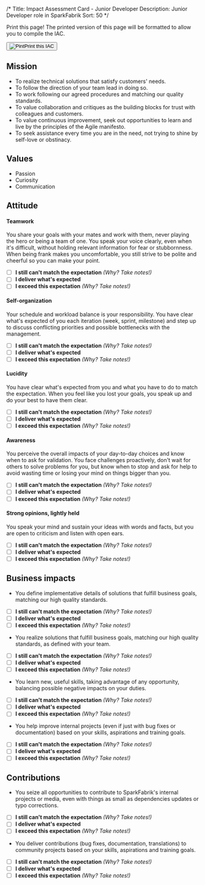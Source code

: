 /*
Title: Impact Assessment Card - Junior Developer
Description: Junior Developer role in SparkFabrik
Sort: 50
*/
<span class='no-print'>
  <div class="row justify-content align-items-center">
    <div class="col mb-3 mb-lg-0">
      <p class="quote font-italic">Print this page! The printed version of this page will be formatted to allow you to compile the IAC.</p>
    </div>
    <div class="col-lg-auto">
      <button class='btn btn--print' type="button" onclick="window.print();"><img class="icon-print" src="/images/icon_print.svg" alt="Pint">Print this IAC</button>
    </div>
  </div>

## Mission

* To realize technical solutions that satisfy customers' needs.
* To follow the direction of your team lead in doing so.
* To work following our agreed procedures and matching our quality standards.
* To value collaboration and critiques as the building blocks for trust with colleagues and customers.
* To value continuous improvement, seek out opportunities to learn and live by the principles of the Agile manifesto.
* To seek assistance every time you are in the need, not trying to shine by self-love or obstinacy.

## Values

* Passion
* Curiosity
* Communication
  
</span>

## Attitude

#### Teamwork

You share your goals with your mates and work with them, never playing the hero or being a team of one. You speak your voice clearly, even when it's difficult, without holding relevant information for fear or stubbornness. When being frank makes you uncomfortable, you still strive to be polite and cheerful so you can make your point.

<span class='score only-print'>

- [ ] **I still can't match the expectation** _(Why? Take notes!)_
- [ ] **I deliver what's expected**
- [ ] **I exceed this expectation** _(Why? Take notes!)_

</span>

#### Self-organization

Your schedule and workload balance is your responsibility. You have clear what's expected of you each iteration (week, sprint, milestone) and step up to discuss conflicting priorities and possible bottlenecks with the management.

<span class='score only-print'>

- [ ] **I still can't match the expectation** _(Why? Take notes!)_
- [ ] **I deliver what's expected**
- [ ] **I exceed this expectation** _(Why? Take notes!)_

</span>

#### Lucidity

You have clear what's expected from you and what you have to do to match the expectation. When you feel like you lost your goals, you speak up and do your best to have them clear.

<span class='score only-print'>

- [ ] **I still can't match the expectation** _(Why? Take notes!)_
- [ ] **I deliver what's expected**
- [ ] **I exceed this expectation** _(Why? Take notes!)_

</span>

#### Awareness

You perceive the overall impacts of your day-to-day choices and know when to ask for validation. You face challenges proactively, don't wait for others to solve problems for you, but know when to stop and ask for help to avoid wasting time or losing your mind on things bigger than you.

<span class='score only-print'>

- [ ] **I still can't match the expectation** _(Why? Take notes!)_
- [ ] **I deliver what's expected**
- [ ] **I exceed this expectation** _(Why? Take notes!)_

</span>

#### Strong opinions, lightly held

You speak your mind and sustain your ideas with words and facts, but you are open to criticism and listen with open ears.

<span class='score only-print'>

- [ ] **I still can't match the expectation** _(Why? Take notes!)_
- [ ] **I deliver what's expected**
- [ ] **I exceed this expectation** _(Why? Take notes!)_

</span>

## Business impacts

* You define implementative details of solutions that fulfill business goals, matching our high quality standards.

<span class='score only-print'>

- [ ] **I still can't match the expectation** _(Why? Take notes!)_
- [ ] **I deliver what's expected**
- [ ] **I exceed this expectation** _(Why? Take notes!)_

</span>

* You realize solutions that fulfill business goals, matching our high quality standards, as defined with your team.

<span class='score only-print'>

- [ ] **I still can't match the expectation** _(Why? Take notes!)_
- [ ] **I deliver what's expected**
- [ ] **I exceed this expectation** _(Why? Take notes!)_

</span>

* You learn new, useful skills, taking advantage of any opportunity, balancing possible negative impacts on your duties.

<span class='score only-print'>

- [ ] **I still can't match the expectation** _(Why? Take notes!)_
- [ ] **I deliver what's expected**
- [ ] **I exceed this expectation** _(Why? Take notes!)_

</span>

* You help improve internal projects (even if just with bug fixes or documentation) based on your skills, aspirations and training goals.

<span class='score only-print'>

- [ ] **I still can't match the expectation** _(Why? Take notes!)_
- [ ] **I deliver what's expected**
- [ ] **I exceed this expectation** _(Why? Take notes!)_

</span>

## Contributions

* You seize all opportunities to contribute to SparkFabrik's internal projects or media, even with things as small as dependencies updates or typo corrections.

<span class='score only-print'>

- [ ] **I still can't match the expectation** _(Why? Take notes!)_
- [ ] **I deliver what's expected**
- [ ] **I exceed this expectation** _(Why? Take notes!)_

</span>

* You deliver contributions (bug fixes, documentation, translations) to community projects based on your skills, aspirations and training goals.

<span class='score only-print'>

- [ ] **I still can't match the expectation** _(Why? Take notes!)_
- [ ] **I deliver what's expected**
- [ ] **I exceed this expectation** _(Why? Take notes!)_

</span>
